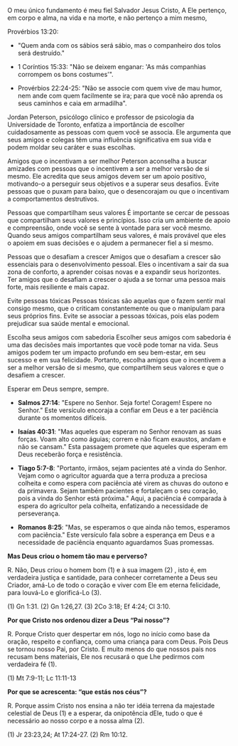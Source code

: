 
O meu único fundamento é meu fiel Salvador Jesus Cristo,
A Ele pertenço, em corpo e alma, na vida e na morte,
e não pertenço a mim mesmo,


Provérbios 13:20:

- "Quem anda com os sábios será sábio, mas o companheiro dos tolos será destruído."


- 1 Coríntios 15:33: "Não se deixem enganar: 'As más companhias corrompem os bons costumes'".


- Provérbios 22:24-25: "Não se associe com quem vive de mau humor, nem ande com quem facilmente se ira; para que você não aprenda os seus caminhos e caia em armadilha".



Jordan Peterson, psicólogo clínico e professor de psicologia da Universidade de Toronto, enfatiza a importância de escolher cuidadosamente as pessoas com quem você se associa. 
Ele argumenta que seus amigos e colegas têm uma influência significativa em sua vida e podem moldar seu caráter e suas escolhas.

Amigos que o incentivam a ser melhor
Peterson aconselha a buscar amizades com pessoas que o incentivem a ser a melhor versão de si mesmo. Ele acredita que seus amigos devem ser um apoio positivo, motivando-o a perseguir seus objetivos e a superar seus desafios. Evite pessoas que o puxam para baixo, que o desencorajam ou que o incentivam a comportamentos destrutivos.

Pessoas que compartilham seus valores
É importante se cercar de pessoas que compartilham seus valores e princípios. Isso cria um ambiente de apoio e compreensão, onde você se sente à vontade para ser você mesmo. Quando seus amigos compartilham seus valores, é mais provável que eles o apoiem em suas decisões e o ajudem a permanecer fiel a si mesmo.

Pessoas que o desafiam a crescer
Amigos que o desafiam a crescer são essenciais para o desenvolvimento pessoal. Eles o incentivam a sair da sua zona de conforto, a aprender coisas novas e a expandir seus horizontes. Ter amigos que o desafiam a crescer o ajuda a se tornar uma pessoa mais forte, mais resiliente e mais capaz.

Evite pessoas tóxicas
Pessoas tóxicas são aquelas que o fazem sentir mal consigo mesmo, que o criticam constantemente ou que o manipulam para seus próprios fins. Evite se associar a pessoas tóxicas, pois elas podem prejudicar sua saúde mental e emocional.

Escolha seus amigos com sabedoria
Escolher seus amigos com sabedoria é uma das decisões mais importantes que você pode tomar na vida. Seus amigos podem ter um impacto profundo em seu bem-estar, em seu sucesso e em sua felicidade. Portanto, escolha amigos que o incentivem a ser a melhor versão de si mesmo, que compartilhem seus valores e que o desafiem a crescer.


Esperar em Deus sempre, sempre.


- **Salmos 27:14**: "Espere no Senhor. Seja forte! Coragem! Espere no Senhor." Este versículo encoraja a confiar em Deus e a ter paciência durante os momentos difíceis.
- **Isaías 40:31**: "Mas aqueles que esperam no Senhor renovam as suas forças. Voam alto como águias; correm e não ficam exaustos, andam e não se cansam." Esta passagem promete que aqueles que esperam em Deus receberão força e resistência.  
    
- **Tiago 5:7-8**: "Portanto, irmãos, sejam pacientes até a vinda do Senhor. Vejam como o agricultor aguarda que a terra produza a preciosa colheita e como espera com paciência até virem as chuvas do outono e da primavera. Sejam também pacientes e fortaleçam o seu coração, pois a vinda do Senhor está próxima." Aqui, a paciência é comparada à espera do agricultor pela colheita, enfatizando a necessidade de perseverança.  
    
- **Romanos 8:25**: "Mas, se esperamos o que ainda não temos, esperamos com paciência." Este versículo fala sobre a esperança em Deus e a necessidade de paciência enquanto aguardamos Suas promessas.


**Mas Deus criou o homem tão mau e perverso?**

R. Não, Deus criou o homem bom (1) e à sua imagem (2) , isto é, em verdadeira justiça e santidade, para conhecer corretamente a Deus seu Criador, amá-Lo de todo o coração e viver com Ele em eterna felicidade, para louvá-Lo e glorificá-Lo (3).

(1) Gn 1:31. (2) Gn 1:26,27. (3) 2Co 3:18; Ef 4:24; Cl 3:10.


**Por que Cristo nos ordenou dizer a Deus “Pai nosso”?**

R. Porque Cristo quer despertar em nós, logo no início como base da oração, respeito e confiança, como uma criança para com Deus. Pois Deus se tornou nosso Pai, por Cristo. E muito menos do que nossos pais nos recusam bens materiais, Ele nos recusará o que Lhe pedirmos com verdadeira fé (1).

(1) Mt 7:9-11; Lc 11:11-13


 **Por que se acrescenta: “que estás nos céus”?**

R. Porque assim Cristo nos ensina a não ter idéia terrena da majestade celestial de Deus (1) e a esperar, da onipotência dEle, tudo o que é necessário ao nosso corpo e a nossa alma (2).

(1) Jr 23:23,24; At 17:24-27. (2) Rm 10:12.